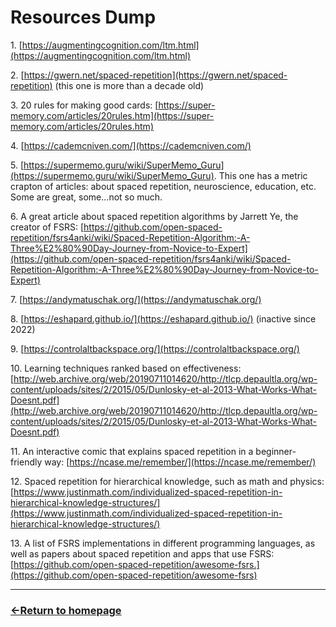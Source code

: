 # Resources Dump

1​.​ [https://augmentingcognition.com/ltm.html](https://augmentingcognition.com/ltm.html)

2​.​ [https://gwern.net/spaced-repetition](https://gwern.net/spaced-repetition) (this one is more than a decade old)

3​.​ 20 rules for making good cards: [https://super-memory.com/articles/20rules.htm](https://super-memory.com/articles/20rules.htm)

4​.​ [https://cademcniven.com/](https://cademcniven.com/)

5​.​ [https://supermemo.guru/wiki/SuperMemo_Guru](https://supermemo.guru/wiki/SuperMemo_Guru). This one has a metric crapton of articles: about spaced repetition, neuroscience, education, etc. Some are great, some...not so much.

6​.​ A great article about spaced repetition algorithms by Jarrett Ye, the creator of FSRS: [https://github.com/open-spaced-repetition/fsrs4anki/wiki/Spaced-Repetition-Algorithm:-A-Three%E2%80%90Day-Journey-from-Novice-to-Expert](https://github.com/open-spaced-repetition/fsrs4anki/wiki/Spaced-Repetition-Algorithm:-A-Three%E2%80%90Day-Journey-from-Novice-to-Expert)

7​.​ [https://andymatuschak.org/](https://andymatuschak.org/)

8​.​ [https://eshapard.github.io/](https://eshapard.github.io/) (inactive since 2022)

9​.​ [https://controlaltbackspace.org/](https://controlaltbackspace.org/)

10​.​ Learning techniques ranked based on effectiveness: [http://web.archive.org/web/20190711014620/http://tlcp.depaultla.org/wp-content/uploads/sites/2/2015/05/Dunlosky-et-al-2013-What-Works-What-Doesnt.pdf](http://web.archive.org/web/20190711014620/http://tlcp.depaultla.org/wp-content/uploads/sites/2/2015/05/Dunlosky-et-al-2013-What-Works-What-Doesnt.pdf)

11​.​ An interactive comic that explains spaced repetition in a beginner-friendly way: [https://ncase.me/remember/](https://ncase.me/remember/)

12​.​ Spaced repetition for hierarchical knowledge, such as math and physics: [https://www.justinmath.com/individualized-spaced-repetition-in-hierarchical-knowledge-structures/](https://www.justinmath.com/individualized-spaced-repetition-in-hierarchical-knowledge-structures/)

13.​ A list of FSRS implementations in different programming languages, as well as papers about spaced repetition and apps that use FSRS: [https://github.com/open-spaced-repetition/awesome-fsrs.](https://github.com/open-spaced-repetition/awesome-fsrs)


___
### [←Return to homepage](https://expertium.github.io/)
